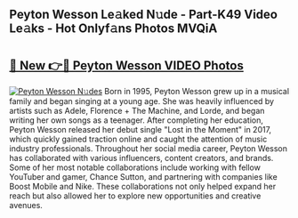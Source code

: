 ## Peyton Wesson Le𝚊ked N𝚞de - Part-K49 Video Le𝚊ks - Hot Onlyf𝚊ns Photos MVQiA

# <h2><a href="http://ab67535.deff.icu/?id=Peyton+Wesson">🔗 New 👉🔴 Peyton Wesson VIDEO Photos</a></h2>

[![Peyton Wesson N𝚞des](https://i.imgur.com/rIISA9y.gif)](http://ab67535.deff.icu/?id=Peyton+Wesson)
Born in 1995, Peyton Wesson grew up in a musical family and began singing at a young age. She was heavily influenced by artists such as Adele, Florence + The Machine, and Lorde, and began writing her own songs as a teenager. After completing her education, Peyton Wesson released her debut single "Lost in the Moment" in 2017, which quickly gained traction online and caught the attention of music industry professionals. Throughout her social media career, Peyton Wesson has collaborated with various influencers, content creators, and brands. Some of her most notable collaborations include working with fellow YouTuber and gamer, Chance Sutton, and partnering with companies like Boost Mobile and Nike. These collaborations not only helped expand her reach but also allowed her to explore new opportunities and creative avenues.
